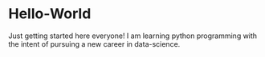 # Hello-World
Just getting started here everyone!
I am learning python programming with the intent of pursuing a new career in data-science.
